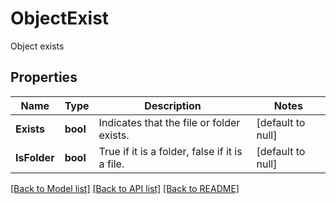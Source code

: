 # ObjectExist

Object exists

## Properties

Name | Type | Description | Notes
---- | ---- | ----------- | -----
**Exists** | **bool** | Indicates that the file or folder exists. | [default to null]
**IsFolder** | **bool** | True if it is a folder, false if it is a file. | [default to null]

[[Back to Model list]](../README.md#documentation-for-models) [[Back to API list]](../README.md#documentation-for-api-endpoints) [[Back to README]](../README.md)
